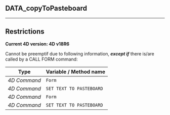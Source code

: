 ﻿## DATA_copyToPasteboard---## Restrictions**Current 4D version: 4D v18R6**Cannot be preemptif due to following information, ***except if*** there is/are called by a CALL FORM command:|Type|Variable / Method name||------|------||*4D Command*|`Form`||*4D Command*|`SET TEXT TO PASTEBOARD`||*4D Command*|`Form`||*4D Command*|`SET TEXT TO PASTEBOARD`|